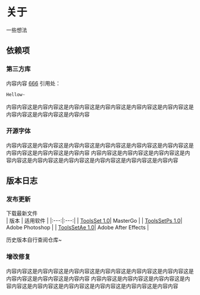 # 关于
一些想法
## 依赖项
### 第三方库
内容内容
<span class="higLink">[666](666)</span>
引用处：
```javascript
Hellow~
```
内容内容这是内容内容这是内容内容这是内容内容这是内容内容这是内容内容这是内容内容这是内容内容这是内容内容
### 开源字体
内容内容这是内容内容这是内容内容这是内容内容这是内容内容这是内容内容这是内容内容这是内容内容这是内容内容
内容内容这是内容内容这是内容内容这是内容内容这是内容内容这是内容内容这是内容内容这是内容内容这是内容内容
## 版本日志
### 发布更新
下载最新文件<br>
| 版本 | 适用软件 |
|:---:|:---:|
| <span class="higLink">[ToolsSet 1.0]([ToolsSet](https://github.com/YNYU01/ToolsSet/tree/fc95cc547d25323ea23d9cc028d2b00ed04fc21e/ToolsSetMg))</span>| MasterGo |
| <span class="higLink">[ToolsSetPs 1.0](ToolsSet)</span>| Adobe Photoshop |
| <span class="higLink">[ToolsSetAe 1.0](ToolsSet)</span>| Adobe After Effects |

历史版本自行查阅仓库~<br>
### 增改修复
内容内容这是内容内容这是内容内容这是内容内容这是内容内容这是内容内容这是内容内容这是内容内容这是内容内容
内容内容这是内容内容这是内容内容这是内容内容这是内容内容这是内容内容这是内容内容这是内容内容这是内容内容
